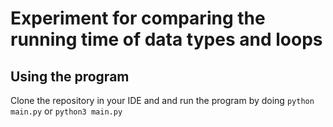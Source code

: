 # Experiment for comparing the running time of data types and loops

## Using the program

Clone the repository in your IDE and and run the program by doing `python main.py` or `python3 main.py`
